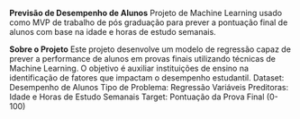 ****Previsão de Desempenho de Alunos****
Projeto de Machine Learning usado como MVP de trabalho de pós graduação para prever a pontuação final de alunos com base na idade e horas de estudo semanais.

**Sobre o Projeto**
Este projeto desenvolve um modelo de regressão capaz de prever a performance de alunos em provas finais utilizando técnicas de Machine Learning. O objetivo é auxiliar instituições de ensino na identificação de fatores que impactam o desempenho estudantil.
Dataset: Desempenho de Alunos
Tipo de Problema: Regressão
Variáveis Preditoras: Idade e Horas de Estudo Semanais
Target: Pontuação da Prova Final (0-100)
